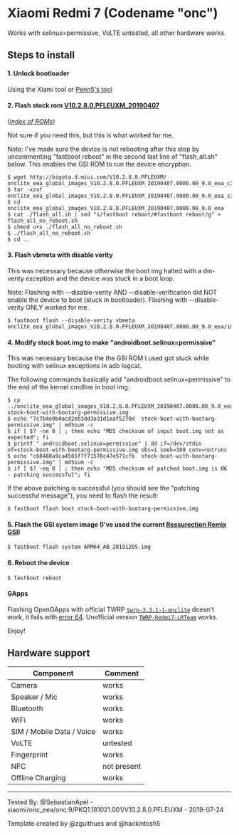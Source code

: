 # Xiaomi Redmi 7 (Codename "onc")

Works with selinux=permissive, VoLTE untested, all other hardware works.

## Steps to install

#### 1. Unlock bootloader
Using the Xiami tool or [Penn5's tool](https://github.com/penn5/miunlock)

#### 2. Flash stock rom [V10.2.8.0.PFLEUXM_20190407](http://bigota.d.miui.com/V10.2.8.0.PFLEUXM/onclite_eea_global_images_V10.2.8.0.PFLEUXM_20190407.0000.00_9.0_eea_c3f21781e6.tgz)
([_index of ROMs_](https://mirom.ezbox.idv.tw/en/phone/onclite/))

Not sure if you need this, but this is what worked for me.

Note: I've made sure the device is not rebooting after this step by uncommenting "fastboot reboot"
in the second last line of "flash_all.sh" below. This enables the GSI ROM to run the device encryption.

```
$ wget http://bigota.d.miui.com/V10.2.8.0.PFLEUXM/
onclite_eea_global_images_V10.2.8.0.PFLEUXM_20190407.0000.00_9.0_eea_c3f21781e6.tgz
$ tar -xzvf onclite_eea_global_images_V10.2.8.0.PFLEUXM_20190407.0000.00_9.0_eea_c3f21781e6.tgz
$ cd onclite_eea_global_images_V10.2.8.0.PFLEUXM_20190407.0000.00_9.0_eea
$ cat ./flash_all.sh | sed "s/fastboot reboot/#fastboot reboot/g" > flash_all_no_reboot.sh
$ chmod u+x ./flash_all_no_reboot.sh
$ ./flash_all_no_reboot.sh
$ cd ..
```

#### 3. Flash vbmeta with disable verity

This was necessary because otherwise the boot img halted with a dm-verity exception and the
device was stuck in a boot loop.

Note: Flashing with --disable-verity AND --disable-verification did NOT enable
the device to boot (stuck in bootloader). Flashing with --disable-verity ONLY worked for me.

```
$ fastboot flash --disable-verity vbmeta onclite_eea_global_images_V10.2.8.0.PFLEUXM_20190407.0000.00_9.0_eea/images/vbmeta.img
```

#### 4. Modify stock boot.img to make "androidboot.selinux=permissive"

This was necessary because the the GSI ROM I used got stuck while booting with
selinux exceptions in adb logcat.

The following commands basically add "androidboot.selinux=permissive" to the
end of the kernel cmdline in boot img.

```
$ cp ../onclite_eea_global_images_V10.2.8.0.PFLEUXM_20190407.0000.00_9.0_eea/images/boot.img stock-boot-with-bootarg-permissive.img
$ echo "7c7b4e0b4acd2eb3dd3a31d1aaf5270d  stock-boot-with-bootarg-permissive.img" | md5sum -c
$ if [ $? -ne 0 ] ; then echo "MD5 checksum of input boot.img not as expected"; fi
$ printf " androidboot.selinux=permissive" | dd if=/dev/stdin of=stock-boot-with-bootarg-permissive.img obs=1 seek=388 conv=notrunc
$ echo "c68488a9ca4565f7f71578c47e571cfb  stock-boot-with-bootarg-permissive.img" | md5sum -c
$ if [ $? -eq 0 ] ; then echo "MD5 checksum of patched boot.img is OK - patching successful"; fi
```

If the above patching is successful (you should see the "patching successful message"), you need to flash the result:
```
$ fastboot flash boot stock-boot-with-bootarg-permissive.img
```

#### 5. Flash the GSI system image (I've used the current [Ressurection Remix GSI](https://get.resurrectionremix.com/gsi/ARM64_AB_20191205.img))
```
$ fastboot flash system ARM64_AB_20191205.img
```

#### 6. Reboot the device
```
$ fastboot reboot
```

#### GApps
Flashing OpenGApps with official TWRP [`twrp-3.3.1-1-onclite`](https://eu.dl.twrp.me/onclite/twrp-3.3.1-1-onclite.img) doesn't work, it fails with [error 64](https://github.com/TeamWin/Team-Win-Recovery-Project/issues/1070).
Unofficial version [`TWRP-Redmi7-LRTeam`](https://miui.blog/redmi-7/twrp-flasher-tool-redmi-7/) works. 

Enjoy!

## Hardware support

| Component                 |      Comment                                              |
|---------------------------|-----------------------------------------------------------|
| Camera                    | works                                                    |
| Speaker / Mic             | works                                                    |
| Bluetooth                 | works                                                    |
| WiFi                      | works                                                    |
| SIM / Mobile Data / Voice | works                                                    |
| VoLTE                     | untested                                                    |
| Fingerprint               | works                                                    |
| NFC                       | not present                                                    |
| Offline Charging          | works                                                    |
---

Tested By: @SebastianApel - xiaomi/onc_eea/onc:9/PKQ1.181021.001/V10.2.8.0.PFLEUXM - 2019-07-24

Template created by @zguithues and @hackintosh5
